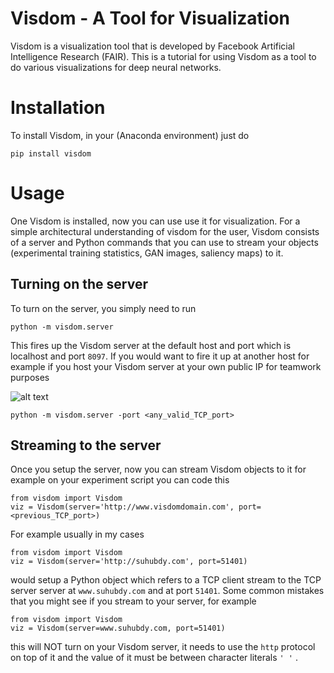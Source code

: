 # Visdom - A Tool for Visualization

Visdom is a visualization tool that is developed by Facebook Artificial Intelligence Research (FAIR). This is a tutorial for using Visdom as a tool to do various visualizations for deep neural networks.

# Installation

To install Visdom, in your (Anaconda environment) just do

```
pip install visdom
```

# Usage

One Visdom is installed, now you can use use it for visualization. For a simple architectural understanding of visdom for the user, Visdom consists of a server and Python commands that you can use to stream your objects (experimental training statistics, GAN images, saliency maps) to it.

## Turning on the server

To turn on the server, you simply need to run

```
python -m visdom.server
```

This fires up the Visdom server at the default host and port which is localhost and port `8097`. If you would want to fire it up at another host for example if you host your Visdom server at your own public IP for teamwork purposes

![alt text](https://github.com/dendisuhubdy/ccw1_trainstats/blob/master/tutorial/images/Screenshot1.png "Visdom Server On")


```
python -m visdom.server -port <any_valid_TCP_port>
```

## Streaming to the server

Once you setup the server, now you can stream Visdom objects to it for example on your experiment script you can code this

```
from visdom import Visdom
viz = Visdom(server='http://www.visdomdomain.com', port=<previous_TCP_port>)
```

For example usually in my cases

```
from visdom import Visdom
viz = Visdom(server='http://suhubdy.com', port=51401)
```

would setup a Python object which refers to a TCP client stream to the TCP server server at `www.suhubdy.com` and at port `51401`. Some common mistakes that you might see if you stream to your server, for example

```
from visdom import Visdom
viz = Visdom(server=www.suhubdy.com, port=51401)
```

this will NOT turn on your Visdom server, it needs to use the `http` protocol on top of it and the value of it must be between character literals ` ' ' ` .
